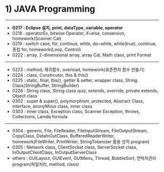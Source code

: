 # 1) JAVA Programming
___ 
* **0217 : Eclipse 설치, print, dataType, variable, operator**  
* 0218 : operatorEx, bitwise Operator, if~else, conversion, homework(Scanner Cal)  
* 0219 : switch case, for, continue, while, do~while, while(true), continue, 중첩 for, homework(Loop, Control)  
* 0222 : array, 2-dimensional array, array Cal, Math class, print Format  
___ 
* 0223 : method, 재귀함수, overload, homework(표준편차 함수 만들기)  
* 0224 : class, Constrcutor, this & this()  
* 0225 : static, final, this(), getter & setter, wrapper class, String Class(StringBuffer, StringBuilder)  
* 0226 : String class, String class quiz, extends, override, private extends, Object class  
* 0302 : super & super(), polymorphism, protected, Abstract Class, interface, anonyMous class, inner class  
* 0303 : inner class, Exception class, Scanner Exception, throws, Collections, Lamda formula  
___ 
* 0304 : generic, File, FileReader, FileInputStream, FileOutputStream, CopyClass, DataInOutClass, BufferedReaderWriter, homework(FileWriter, PrintWriter, StringTokenizer 활용 성적 program)  
* 0305 : Network class, ClientSocket class, ServerSocket class, InOutputClientClass, InOutputServerClass  
* others : GUILayout, GUIEvent, GUIMenu, Thread, BubbleSort, 연락처관리 program(파일처리, method, class)

